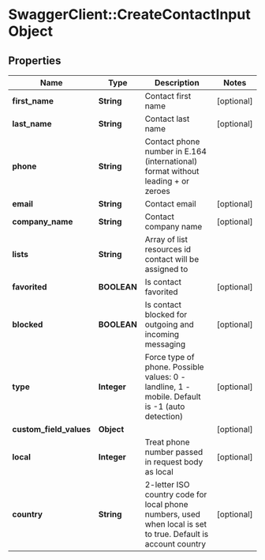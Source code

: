 # SwaggerClient::CreateContactInputObject

## Properties
Name | Type | Description | Notes
------------ | ------------- | ------------- | -------------
**first_name** | **String** | Contact first name | [optional] 
**last_name** | **String** | Contact last name | [optional] 
**phone** | **String** | Contact phone number in E.164 (international) format without leading + or zeroes | 
**email** | **String** | Contact email | [optional] 
**company_name** | **String** | Contact company name | [optional] 
**lists** | **String** | Array of list resources id contact will be assigned to | 
**favorited** | **BOOLEAN** | Is contact favorited | [optional] 
**blocked** | **BOOLEAN** | Is contact blocked for outgoing and incoming messaging | [optional] 
**type** | **Integer** | Force type of phone. Possible values: 0 - landline, 1 - mobile. Default is -1 (auto detection) | [optional] 
**custom_field_values** | **Object** |  | [optional] 
**local** | **Integer** | Treat phone number passed in request body as local | [optional] 
**country** | **String** | 2-letter ISO country code for local phone numbers, used when local is  set to true. Default is account country | [optional] 


